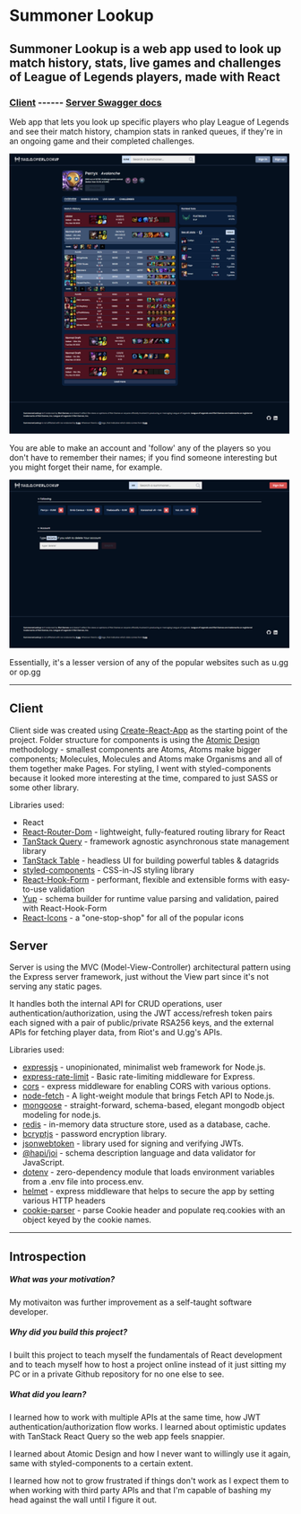 # Summoner Lookup

## Summoner Lookup is a web app used to look up match history, stats, live games and challenges of League of Legends players, made with React

### [Client](https://summonerlookup-production-fe40.up.railway.app) ------ [Server Swagger docs](https://slup-server-production.up.railway.app/docs)

Web app that lets you look up specific players who play League of Legends and see their match history, champion stats in ranked queues, if they're in an ongoing game and their completed challenges. 

<img src="readme/overview.png" width="500">

You are able to make an account and 'follow' any of the players so you don't have to remember their names; if you find someone interesting but you might forget their name, for example.

<img src="readme/profile.png" width="500">

Essentially, it's a lesser version of any of the popular websites such as u.gg or op.gg
___
## Client

Client side was created using [Create-React-App](https://reactjs.org/docs/create-a-new-react-app.html) as the starting point of the project. Folder structure for components is using the [Atomic Design](https://danilowoz.com/blog/atomic-design-with-react) methodology - smallest components are Atoms, Atoms make bigger components; Molecules, Molecules and Atoms make Organisms and all of them together make Pages. For styling, I went with styled-components because it looked more interesting at the time, compared to just SASS or some other library.

Libraries used:
* React
* [React-Router-Dom](https://reactrouter.com/en/main) - lightweight, fully-featured routing library for React
* [TanStack Query](https://tanstack.com/query/v4) - framework agnostic asynchronous state management library
* [TanStack Table](https://tanstack.com/table/v8) - headless UI for building powerful tables & datagrids
* [styled-components](https://styled-components.com/) - CSS-in-JS styling library
* [React-Hook-Form](https://react-hook-form.com/) - performant, flexible and extensible forms with easy-to-use validation
* [Yup](https://github.com/jquense/yup) - schema builder for runtime value parsing and validation, paired with React-Hook-Form
* [React-Icons](https://react-icons.github.io/react-icons) - a "one-stop-shop" for all of the popular icons

## Server

Server is using the MVC (Model-View-Controller) architectural pattern using the Express server framework, just without the View part since it's not serving any static pages.

It handles both the internal API for CRUD operations, user authentication/authorization, using the JWT access/refresh token pairs each signed with a pair of public/private RSA256 keys, and the external APIs for fetching player data, from Riot's and U.gg's APIs.

Libraries used:
* [expressjs](https://expressjs.com/) - unopinionated, minimalist web framework for Node.js.
* [express-rate-limit](https://github.com/express-rate-limit/express-rate-limit) - Basic rate-limiting middleware for Express.
* [cors](https://github.com/expressjs/cors) - express middleware for enabling CORS with various options.
* [node-fetch](https://github.com/node-fetch/node-fetch) - A light-weight module that brings Fetch API to Node.js.
* [mongoose](https://mongoosejs.com/) - straight-forward, schema-based, elegant mongodb object modeling for node.js.
* [redis](https://redis.io/) - in-memory data structure store, used as a database, cache.
* [bcryptjs](https://github.com/dcodeIO/bcrypt.js) - password encryption library.
* [jsonwebtoken](https://github.com/auth0/node-jsonwebtoken) - library used for signing and verifying JWTs.
* [@hapi/joi](https://github.com/hapijs/joi) - schema description language and data validator for JavaScript.
* [dotenv](https://github.com/motdotla/dotenv) - zero-dependency module that loads environment variables from a .env file into process.env.
* [helmet](https://github.com/helmetjs/helmet) - express middleware that helps to secure the app by setting various HTTP headers
* [cookie-parser](https://github.com/expressjs/cookie-parser) - parse Cookie header and populate req.cookies with an object keyed by the cookie names.
___

## Introspection

##### What was your motivation?

My motivaiton was further improvement as a self-taught software developer. 

##### Why did you build this project?

I built this project to teach myself the fundamentals of React development and to teach myself how to host a project online instead of it just sitting my PC or in a private Github repository for no one else to see.

##### What did you learn?

I learned how to work with multiple APIs at the same time, how JWT authentication/authorization flow works. I learned about optimistic updates with TanStack React Query so the web app feels snappier.

I learned about Atomic Design and how I never want to willingly use it again, same with styled-components to a certain extent. 

I learned how not to grow frustrated if things don't work as I expect them to when working with third party APIs and that I'm capable of bashing my head against the wall until I figure it out.